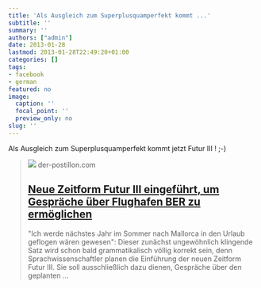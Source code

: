 ```yaml
---
title: 'Als Ausgleich zum Superplusquamperfekt kommt ...'
subtitle: ''
summary: ''
authors: ["admin"]
date: 2013-01-28
lastmod: 2013-01-28T22:49:20+01:00
categories: []
tags:
- facebook
- german
featured: no
image:
  caption: ''
  focal_point: ''
  preview_only: no
slug: ''
---
```

Als Ausgleich zum Superplusquamperfekt kommt jetzt Futur III ! ;-)
> [![](https://1.bp.blogspot.com/-jMHpextkD08/VKcd7U72GUI/AAAAAAAAdA0/fIwC_9Tpl1g/w1200-h630-p-k-no-nu/800px-Flughafen_Willy_Brandt_(Sch%C3%B6nefeld)_Eingang.jpg)](http://www.der-postillon.com/2012/08/neue-zeitform-futur-iii-eingefuhrt-um.html)
> der-postillon.com
> ## [Neue Zeitform Futur III eingeführt, um Gespräche über Flughafen BER zu ermöglichen](http://www.der-postillon.com/2012/08/neue-zeitform-futur-iii-eingefuhrt-um.html)
>
>"Ich werde nächstes Jahr im Sommer nach Mallorca in den Urlaub geflogen wären gewesen": Dieser zunächst ungewöhnlich klingende Satz wird schon bald grammatikalisch völlig korrekt sein, denn Sprachwissenschaftler planen die Einführung der neuen Zeitform Futur III. Sie soll ausschließlich dazu dienen, Gespräche über den geplanten ...



